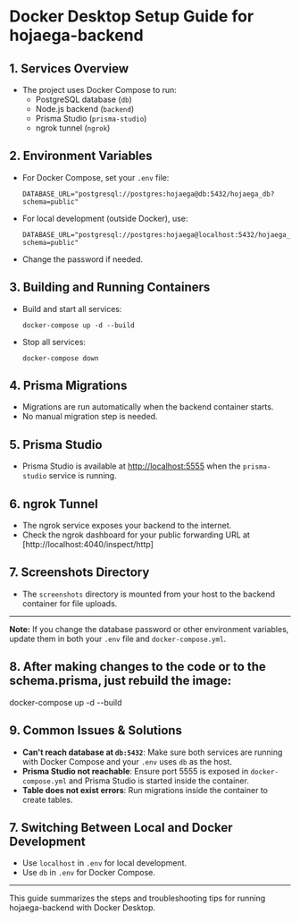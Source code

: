 
# Docker Desktop Setup Guide for hojaega-backend

## 1. Services Overview
- The project uses Docker Compose to run:
  - PostgreSQL database (`db`)
  - Node.js backend (`backend`)
  - Prisma Studio (`prisma-studio`)
  - ngrok tunnel (`ngrok`)

## 2. Environment Variables
- For Docker Compose, set your `.env` file:
  ```
  DATABASE_URL="postgresql://postgres:hojaega@db:5432/hojaega_db?schema=public"
  ```
- For local development (outside Docker), use:
  ```
  DATABASE_URL="postgresql://postgres:hojaega@localhost:5432/hojaega_db?schema=public"
  ```
- Change the password if needed.

## 3. Building and Running Containers
- Build and start all services:
  ```
  docker-compose up -d --build
  ```
- Stop all services:
  ```
  docker-compose down
  ```

## 4. Prisma Migrations
- Migrations are run automatically when the backend container starts.
- No manual migration step is needed.

## 5. Prisma Studio
- Prisma Studio is available at [http://localhost:5555](http://localhost:5555) when the `prisma-studio` service is running.

## 6. ngrok Tunnel
- The ngrok service exposes your backend to the internet.
- Check the ngrok dashboard for your public forwarding URL at [http://localhost:4040/inspect/http]

## 7. Screenshots Directory
- The `screenshots` directory is mounted from your host to the backend container for file uploads.

---

**Note:** If you change the database password or other environment variables, update them in both your `.env` file and `docker-compose.yml`.



## 8. After making changes to the code or to the schema.prisma, just rebuild the image:

docker-compose up -d --build


## 9. Common Issues & Solutions
- **Can't reach database at `db:5432`**: Make sure both services are running with Docker Compose and your `.env` uses `db` as the host.
- **Prisma Studio not reachable**: Ensure port 5555 is exposed in `docker-compose.yml` and Prisma Studio is started inside the container.
- **Table does not exist errors**: Run migrations inside the container to create tables.

## 7. Switching Between Local and Docker Development
- Use `localhost` in `.env` for local development.
- Use `db` in `.env` for Docker Compose.

---

This guide summarizes the steps and troubleshooting tips for running hojaega-backend with Docker Desktop.

